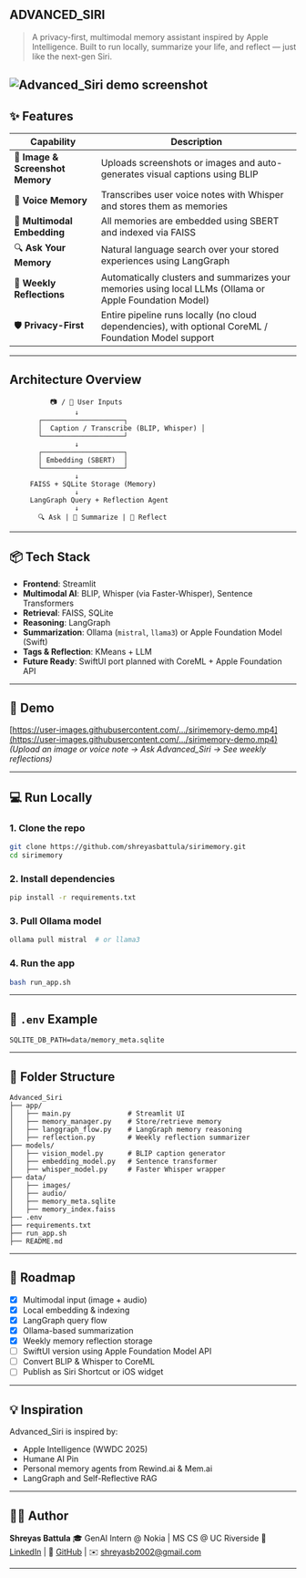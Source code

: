 ADVANCED_SIRI
---
> A privacy-first, multimodal memory assistant inspired by Apple Intelligence.
> Built to run locally, summarize your life, and reflect — just like the next-gen Siri.

![Advanced_Siri demo screenshot](demo/screenshot.png)
---

## ✨ Features

| Capability                       | Description                                                                                             |
| -------------------------------- | ------------------------------------------------------------------------------------------------------- |
| 📸 **Image & Screenshot Memory** | Uploads screenshots or images and auto-generates visual captions using BLIP                             |
| 🎤 **Voice Memory**              | Transcribes user voice notes with Whisper and stores them as memories                                   |
| 🧠 **Multimodal Embedding**      | All memories are embedded using SBERT and indexed via FAISS                                             |
| 🔍 **Ask Your Memory**           | Natural language search over your stored experiences using LangGraph                                    |
| 📅 **Weekly Reflections**        | Automatically clusters and summarizes your memories using local LLMs (Ollama or Apple Foundation Model) |
| 🛡️ **Privacy-First**            | Entire pipeline runs locally (no cloud dependencies), with optional CoreML / Foundation Model support   |

---

## Architecture Overview

```
          📷 / 🎤 User Inputs
                ↓
       ┌────────────────────┐
       │  Caption / Transcribe (BLIP, Whisper) │
       └────────────────────┘
                ↓
       ┌────────────────────┐
       │ Embedding (SBERT)  │
       └────────────────────┘
                ↓
     FAISS + SQLite Storage (Memory)
                ↓
     LangGraph Query + Reflection Agent
                ↓
       🔍 Ask | 📅 Summarize | 🧠 Reflect
```

---

## 📦 Tech Stack

* **Frontend**: Streamlit
* **Multimodal AI**: BLIP, Whisper (via Faster-Whisper), Sentence Transformers
* **Retrieval**: FAISS, SQLite
* **Reasoning**: LangGraph
* **Summarization**: Ollama (`mistral`, `llama3`) or Apple Foundation Model (Swift)
* **Tags & Reflection**: KMeans + LLM
* **Future Ready**: SwiftUI port planned with CoreML + Apple Foundation API

---

## 🚀 Demo

[https://user-images.githubusercontent.com/.../sirimemory-demo.mp4](https://user-images.githubusercontent.com/.../sirimemory-demo.mp4)
*(Upload an image or voice note → Ask Advanced_Siri → See weekly reflections)*

---

## 💻 Run Locally

### 1. Clone the repo

```bash
git clone https://github.com/shreyasbattula/sirimemory.git
cd sirimemory
```

### 2. Install dependencies

```bash
pip install -r requirements.txt
```

### 3. Pull Ollama model

```bash
ollama pull mistral  # or llama3
```

### 4. Run the app

```bash
bash run_app.sh
```

---

## 🔐 `.env` Example

```env
SQLITE_DB_PATH=data/memory_meta.sqlite
```

---

## 🔧 Folder Structure

```
Advanced_Siri
├── app/
│   ├── main.py              # Streamlit UI
│   ├── memory_manager.py    # Store/retrieve memory
│   ├── langgraph_flow.py    # LangGraph memory reasoning
│   ├── reflection.py        # Weekly reflection summarizer
├── models/
│   ├── vision_model.py      # BLIP caption generator
│   ├── embedding_model.py   # Sentence transformer
│   ├── whisper_model.py     # Faster Whisper wrapper
├── data/
│   ├── images/
│   ├── audio/
│   ├── memory_meta.sqlite
│   ├── memory_index.faiss
├── .env
├── requirements.txt
├── run_app.sh
├── README.md
```

---

## 🧩 Roadmap

* [x] Multimodal input (image + audio)
* [x] Local embedding & indexing
* [x] LangGraph query flow
* [x] Ollama-based summarization
* [x] Weekly memory reflection storage
* [ ] SwiftUI version using Apple Foundation Model API
* [ ] Convert BLIP & Whisper to CoreML
* [ ] Publish as Siri Shortcut or iOS widget

---

## 💡 Inspiration

Advanced_Siri is inspired by:

* Apple Intelligence (WWDC 2025)
* Humane AI Pin
* Personal memory agents from Rewind.ai & Mem.ai
* LangGraph and Self-Reflective RAG

---

## 👨‍💻 Author

**Shreyas Battula**
🎓 GenAI Intern @ Nokia | MS CS @ UC Riverside
🔗 [LinkedIn](https://www.linkedin.com/in/shreyas-battula--688360196) | 🧠 [GitHub](https://github.com/ShreyasB02) | ✉️ [shreyasb2002@gmail.com](mailto:shreyasb2002@gmail.com)

---


